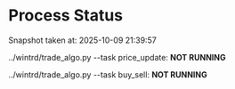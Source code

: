 # Process Status

Snapshot taken at: 2025-10-09 21:39:57

../wintrd/trade_algo.py --task price_update: **NOT RUNNING**

../wintrd/trade_algo.py --task buy_sell: **NOT RUNNING**


